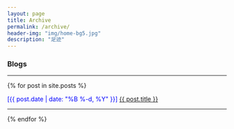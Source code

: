 ```yaml
---
layout: page
title: Archive
permalink: /archive/
header-img: "img/home-bg5.jpg"
description: "足迹"
---
```


### Blogs
<hr>

{% for post in site.posts %}
<div class="post-preview">
    <font color="blue">[{{ post.date | date: "%B %-d, %Y" }}]  </font> 
     <a target="_blank" href="{{ post.url | prepend: site.baseurl }}"> {{ post.title }}  </a> 
</div>
<hr>
{% endfor %}
